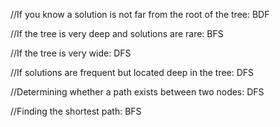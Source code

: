 //If you know a solution is not far from the root of the tree: BDF

//If the tree is very deep and solutions are rare: BFS

//If the tree is very wide: DFS

//If solutions are frequent but located deep in the tree: DFS

//Determining whether a path exists between two nodes: DFS

//Finding the shortest path: BFS
